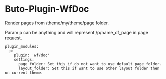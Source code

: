# Buto-Plugin-WfDoc

Render pages from /theme/my/theme/page folder.

Param p can be anything and will represent /p/name_of_page in page request.

```
plugin_modules:
  p:
    plugin: 'wf/doc'
    settings:
      page_folder: Set this if do not want to use default page folder.
      layout_folder: Set this if want to use other layout folder then on current theme.
```
